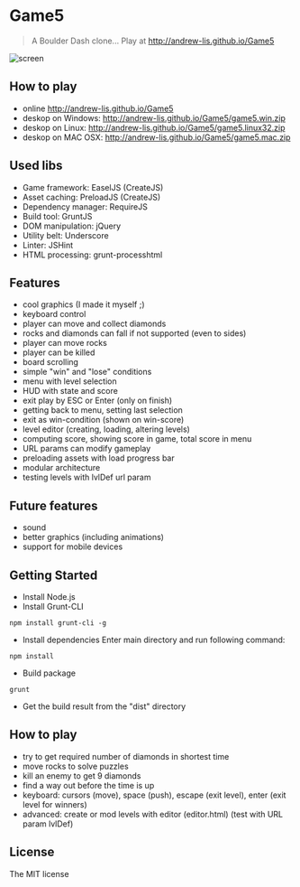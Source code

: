 # Game5
> A Boulder Dash clone...
Play at http://andrew-lis.github.io/Game5

![screen](http://andrew-lis.github.io/Game5/screen1.jpg)

## How to play
- online http://andrew-lis.github.io/Game5
- deskop on Windows: http://andrew-lis.github.io/Game5/game5.win.zip
- deskop on Linux: http://andrew-lis.github.io/Game5/game5.linux32.zip
- deskop on MAC OSX: http://andrew-lis.github.io/Game5/game5.mac.zip

## Used libs
- Game framework: EaselJS (CreateJS)
- Asset caching: PreloadJS (CreateJS)
- Dependency manager: RequireJS
- Build tool: GruntJS
- DOM manipulation: jQuery
- Utility belt: Underscore
- Linter: JSHint
- HTML processing: grunt-processhtml

## Features
- cool graphics (I made it myself ;)
- keyboard control
- player can move and collect diamonds
- rocks and diamonds can fall if not supported (even to sides)
- player can move rocks
- player can be killed
- board scrolling
- simple "win" and "lose" conditions
- menu with level selection
- HUD with state and score
- exit play by ESC or Enter (only on finish)
- getting back to menu, setting last selection
- exit as win-condition (shown on win-score)
- level editor (creating, loading, altering levels)
- computing score, showing score in game, total score in menu
- URL params can modify gameplay
- preloading assets with load progress bar
- modular architecture
- testing levels with lvlDef url param

## Future features
- sound
- better graphics (including animations)
- support for mobile devices

## Getting Started
- Install Node.js
- Install Grunt-CLI

```shell
npm install grunt-cli -g
```
- Install dependencies
Enter main directory and run following command:

```shell
npm install
```

- Build package

```shell
grunt
```

- Get the build result from the "dist" directory 

## How to play
- try to get required number of diamonds in shortest time
- move rocks to solve puzzles
- kill an enemy to get 9 diamonds
- find a way out before the time is up
- keyboard: cursors (move), space (push), escape (exit level), enter (exit level for winners)
- advanced: create or mod levels with editor (editor.html) (test with URL param lvlDef)

## License
The MIT license
